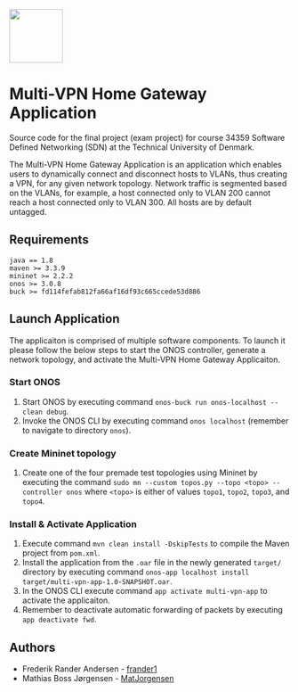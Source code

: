 <img src="https://images.squarespace-cdn.com/content/5b052242506fbe7ea6c0969c/1539868936426-869NHDYJ3T0P9JJE2G5J/DTU_Logo_Corporate_Red_RGB.png?format=1500w&content-type=image%2Fpng" width="96">

# Multi-VPN Home Gateway Application
Source code for the final project (exam project) for course 34359 Software Defined Networking (SDN) at the Technical University of Denmark.

The Multi-VPN Home Gateway Application is an application which enables users to dynamically connect and disconnect hosts to VLANs, thus creating a VPN, for any given network topology. Network traffic is segmented based on the VLANs, for example, a host connected only to VLAN 200 cannot reach a host connected only to VLAN 300. All hosts are by default untagged. 

## Requirements
```
java == 1.8
maven >= 3.3.9
mininet >= 2.2.2
onos >= 3.0.8
buck >= fd114fefab812fa66af16df93c665ccede53d886
```

## Launch Application
The applicaiton is comprised of multiple software components. To launch it please follow the below steps to start the ONOS controller, generate a network topology, and activate the Multi-VPN Home Gateway Applicaiton. 
### Start ONOS
1. Start ONOS by executing command  `onos-buck run onos-localhost -- clean debug`.
2. Invoke the ONOS CLI by executing command `onos localhost` (remember to navigate to directory `onos`).
### Create Mininet topology
1. Create one of the four premade test topologies using Mininet by executing the command `sudo mn --custom topos.py --topo <topo> --controller onos` where `<topo>` is either of values `topo1`, `topo2`, `topo3`, and `topo4`.
### Install & Activate Application
1. Execute command `mvn clean install -DskipTests` to compile the Maven project from `pom.xml`.
2. Install the application from the `.oar` file in the newly generated `target/` directory by executing command `onos-app localhost install target/multi-vpn-app-1.0-SNAPSHOT.oar`.
3. In the ONOS CLI execute command `app activate multi-vpn-app` to activate the applicaiton.
4. Remember to deactivate automatic forwarding of packets by executing `app deactivate fwd`.

## Authors
* Frederik Rander Andersen - [frander1](https://github.com/frander1)
* Mathias Boss Jørgensen - [MatJorgensen](https://github.com/MatJorgensen)
